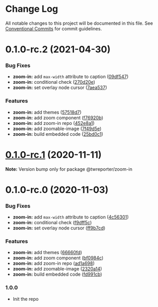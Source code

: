 # Change Log

All notable changes to this project will be documented in this file.
See [Conventional Commits](https://conventionalcommits.org) for commit guidelines.

# 0.1.0-rc.2 (2021-04-30)


### Bug Fixes

* **zoom-in:** add `max-width` attribute to caption ([09df547](https://github.com/twreporter/orangutan-monorepo/commit/09df5470c28bc849ac6024709a56626e551f7daf))
* **zoom-in:** conditional check ([270d20e](https://github.com/twreporter/orangutan-monorepo/commit/270d20e92460dfccd29ebba08e68eb01b6d9c3df))
* **zoom-in:** set overlay node cursor ([7aea537](https://github.com/twreporter/orangutan-monorepo/commit/7aea53731ceb183b2e2049df9e196182901b0657))


### Features

* **zoom-in:** add themes ([57518d7](https://github.com/twreporter/orangutan-monorepo/commit/57518d736a760e179e8baedf8c1dbcd7592c2e8d))
* **zoom-in:** add zoom component ([f76920b](https://github.com/twreporter/orangutan-monorepo/commit/f76920b56274e85de94dacc5d572a8f2cc970288))
* **zoom-in:** add zoom-in repo ([452e8a1](https://github.com/twreporter/orangutan-monorepo/commit/452e8a1365cc5d6d9cf5d8ae4d9b668441063365))
* **zoom-in:** add zoomable-image ([7f49d5e](https://github.com/twreporter/orangutan-monorepo/commit/7f49d5e0bfa31e4ec73c33f070a4196e910c3ce3))
* **zoom-in:** build embedded code ([25bd0c1](https://github.com/twreporter/orangutan-monorepo/commit/25bd0c149beb0ea615141a7a08854e9f03f9b34c))





# [0.1.0-rc.1](https://github.com/twreporter/orangutan-monorepo/compare/@twreporter/zoom-in@0.1.0-rc.0...@twreporter/zoom-in@0.1.0-rc.1) (2020-11-11)

**Note:** Version bump only for package @twreporter/zoom-in





# 0.1.0-rc.0 (2020-11-03)


### Bug Fixes

* **zoom-in:** add `max-width` attribute to caption ([4c56301](https://github.com/twreporter/orangutan-monorepo/commit/4c5630181aceb391c8ff3d8e25b3efc7adc8e1b5))
* **zoom-in:** conditional check ([f9dff5c](https://github.com/twreporter/orangutan-monorepo/commit/f9dff5c14cfe829779570c883052f6da9d6b31ed))
* **zoom-in:** set overlay node cursor ([ff9b7cd](https://github.com/twreporter/orangutan-monorepo/commit/ff9b7cd821c9dd2a3e39a840687892366298e8bf))


### Features

* **zoom-in:** add themes ([66660fd](https://github.com/twreporter/orangutan-monorepo/commit/66660fd8a5709bcc92e35b618c7963f3ac927289))
* **zoom-in:** add zoom component ([bf0984c](https://github.com/twreporter/orangutan-monorepo/commit/bf0984c42701c3a5e8216542b71a99fb5d79b983))
* **zoom-in:** add zoom-in repo ([ad1a698](https://github.com/twreporter/orangutan-monorepo/commit/ad1a6980fe1d0d7f388863d9198678820da1f9c6))
* **zoom-in:** add zoomable-image ([2320a14](https://github.com/twreporter/orangutan-monorepo/commit/2320a146e811ea7793068f54fd19d6e246a39d79))
* **zoom-in:** build embedded code ([fd991cb](https://github.com/twreporter/orangutan-monorepo/commit/fd991cb0247c473eae754f01af6a6dfdf8857cb9))





### 1.0.0

- Init the repo
